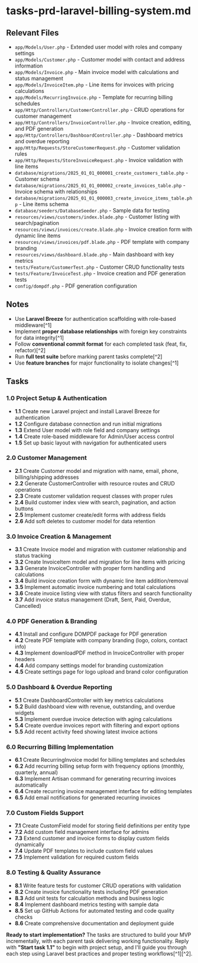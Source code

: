 # tasks-prd-laravel-billing-system.md

## Relevant Files

- `app/Models/User.php` - Extended user model with roles and company settings
- `app/Models/Customer.php` - Customer model with contact and address information
- `app/Models/Invoice.php` - Main invoice model with calculations and status management
- `app/Models/InvoiceItem.php` - Line items for invoices with pricing calculations
- `app/Models/RecurringInvoice.php` - Template for recurring billing schedules
- `app/Http/Controllers/CustomerController.php` - CRUD operations for customer management
- `app/Http/Controllers/InvoiceController.php` - Invoice creation, editing, and PDF generation
- `app/Http/Controllers/DashboardController.php` - Dashboard metrics and overdue reporting
- `app/Http/Requests/StoreCustomerRequest.php` - Customer validation rules
- `app/Http/Requests/StoreInvoiceRequest.php` - Invoice validation with line items
- `database/migrations/2025_01_01_000001_create_customers_table.php` - Customer schema
- `database/migrations/2025_01_01_000002_create_invoices_table.php` - Invoice schema with relationships
- `database/migrations/2025_01_01_000003_create_invoice_items_table.php` - Line items schema
- `database/seeders/DatabaseSeeder.php` - Sample data for testing
- `resources/views/customers/index.blade.php` - Customer listing with search/pagination
- `resources/views/invoices/create.blade.php` - Invoice creation form with dynamic line items
- `resources/views/invoices/pdf.blade.php` - PDF template with company branding
- `resources/views/dashboard.blade.php` - Main dashboard with key metrics
- `tests/Feature/CustomerTest.php` - Customer CRUD functionality tests
- `tests/Feature/InvoiceTest.php` - Invoice creation and PDF generation tests
- `config/dompdf.php` - PDF generation configuration


## Notes

- Use **Laravel Breeze** for authentication scaffolding with role-based middleware[^1]
- Implement **proper database relationships** with foreign key constraints for data integrity[^1]
- Follow **conventional commit format** for each completed task (feat, fix, refactor)[^2]
- Run **full test suite** before marking parent tasks complete[^2]
- Use **feature branches** for major functionality to isolate changes[^1]


## Tasks

### **1.0 Project Setup \& Authentication**

- **1.1** Create new Laravel project and install Laravel Breeze for authentication
- **1.2** Configure database connection and run initial migrations
- **1.3** Extend User model with role field and company settings
- **1.4** Create role-based middleware for Admin/User access control
- **1.5** Set up basic layout with navigation for authenticated users


### **2.0 Customer Management**

- **2.1** Create Customer model and migration with name, email, phone, billing/shipping addresses
- **2.2** Generate CustomerController with resource routes and CRUD operations
- **2.3** Create customer validation request classes with proper rules
- **2.4** Build customer index view with search, pagination, and action buttons
- **2.5** Implement customer create/edit forms with address fields
- **2.6** Add soft deletes to customer model for data retention


### **3.0 Invoice Creation \& Management**

- **3.1** Create Invoice model and migration with customer relationship and status tracking
- **3.2** Create InvoiceItem model and migration for line items with pricing
- **3.3** Generate InvoiceController with proper form handling and calculations
- **3.4** Build invoice creation form with dynamic line item addition/removal
- **3.5** Implement automatic invoice numbering and total calculations
- **3.6** Create invoice listing view with status filters and search functionality
- **3.7** Add invoice status management (Draft, Sent, Paid, Overdue, Cancelled)


### **4.0 PDF Generation \& Branding**

- **4.1** Install and configure DOMPDF package for PDF generation
- **4.2** Create PDF template with company branding (logo, colors, contact info)
- **4.3** Implement downloadPDF method in InvoiceController with proper headers
- **4.4** Add company settings model for branding customization
- **4.5** Create settings page for logo upload and brand color configuration


### **5.0 Dashboard \& Overdue Reporting**

- **5.1** Create DashboardController with key metrics calculations
- **5.2** Build dashboard view with revenue, outstanding, and overdue widgets
- **5.3** Implement overdue invoice detection with aging calculations
- **5.4** Create overdue invoices report with filtering and export options
- **5.5** Add recent activity feed showing latest invoice actions


### **6.0 Recurring Billing Implementation**

- **6.1** Create RecurringInvoice model for billing templates and schedules
- **6.2** Add recurring billing setup form with frequency options (monthly, quarterly, annual)
- **6.3** Implement Artisan command for generating recurring invoices automatically
- **6.4** Create recurring invoice management interface for editing templates
- **6.5** Add email notifications for generated recurring invoices


### **7.0 Custom Fields Support**

- **7.1** Create CustomField model for storing field definitions per entity type
- **7.2** Add custom field management interface for admins
- **7.3** Extend customer and invoice forms to display custom fields dynamically
- **7.4** Update PDF templates to include custom field values
- **7.5** Implement validation for required custom fields


### **8.0 Testing \& Quality Assurance**

- **8.1** Write feature tests for customer CRUD operations with validation
- **8.2** Create invoice functionality tests including PDF generation
- **8.3** Add unit tests for calculation methods and business logic
- **8.4** Implement dashboard metrics testing with sample data
- **8.5** Set up GitHub Actions for automated testing and code quality checks
- **8.6** Create comprehensive documentation and deployment guide

**Ready to start implementation?** The tasks are structured to build your MVP incrementally, with each parent task delivering working functionality. Reply with **"Start task 1.1"** to begin with project setup, and I'll guide you through each step using Laravel best practices and proper testing workflows[^1][^2].

